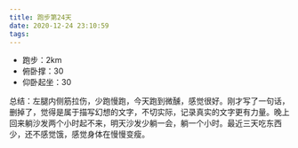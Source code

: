 ```yaml
---
title: 跑步第24天
date: 2020-12-24 23:10:59
tags:
---
```


- 跑步：2km
- 俯卧撑：30
- 仰卧起坐：30

总结：左腿内侧筋拉伤，少跑慢跑，今天跑到微醺，感觉很好。刚才写了一句话，删掉了，觉得是属于描写幻想的文字，不切实际，记录真实的文字更有力量。晚上回来躺沙发两个小时起不来，明天沙发少躺一会，躺一个小时。最近三天吃东西少，还不感觉饿，感觉身体在慢慢变瘦。

